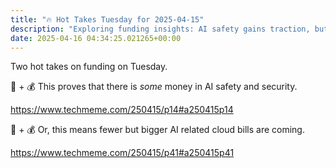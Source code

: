 ```yaml
---
title: "🔥 Hot Takes Tuesday for 2025-04-15"
description: "Exploring funding insights: AI safety gains traction, but big cloud bills loom."
date: 2025-04-16 04:34:25.021265+00:00
---
```


<!-- buttondown-editor-mode: fancy --><p>Two hot takes on funding on Tuesday.</p><p>🦺 + 💰 This proves that there is <em>some</em> money in AI safety and security.</p><p><a target="_blank" rel="noopener noreferrer nofollow" href="https://www.techmeme.com/250415/p14#a250415p14">https://www.techmeme.com/250415/p14#a250415p14</a></p><p>🤔 + 💰 Or, this means fewer but bigger AI related cloud bills are coming.</p><p><a target="_blank" rel="noopener noreferrer nofollow" href="https://www.techmeme.com/250415/p41#a250415p41">https://www.techmeme.com/250415/p41#a250415p41</a></p>